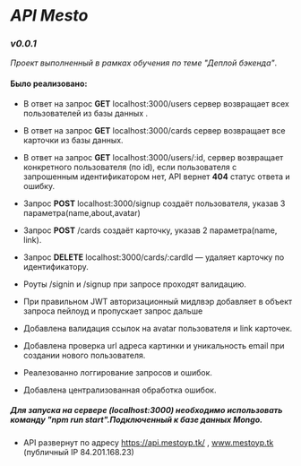 #  *API Mesto*

### *v0.0.1*

*Проект выполненный в рамках обучения по теме "Деплой бэкенда"*.

#### Было реализовано:

- В ответ на запрос **GET** localhost:3000/users сервер возвращает всех пользователей из базы данных .

- В ответ на запрос **GET** localhost:3000/cards сервер возвращает все карточки из базы данных.

- В ответ на запрос **GET** localhost:3000/users/:id, сервер возвращает конкретного пользователя (по id), если пользователя с запрошенным идентификатором нет, API вернет **404** статус ответа и ошибку. 

- Запрос **POST** localhost:3000/signup создаёт пользователя, указав 3 параметра(name,about,avatar)

- Запрос **POST** /cards создаёт карточку, указав 2 параметра(name, link).

- Запрос **DELETE** localhost:3000/cards/:cardId — удаляет карточку по идентификатору.

- Роуты /signin и /signup при запросе проходят валидацию.

- При правильном JWT авторизационный мидлвэр добавляет в объект запроса пейлоуд и пропускает запрос дальше

- Добавлена валидация ссылок на avatar пользователя и link карточек.

- Добавлена проверка url адреса картинки и уникальность email при создании нового пользователя.

- Реалезованно логгирование запросов и ошибок.

- Добавлена централизованная обработка ошибок.

##### Для запуска на сервере (localhost:3000) необходимо использовать команду "npm run start".Подключенный к базе данных Mongo.

- API развернут по адресу https://api.mestoyp.tk/ , www.mestoyp.tk (публичный IP 84.201.168.23)
